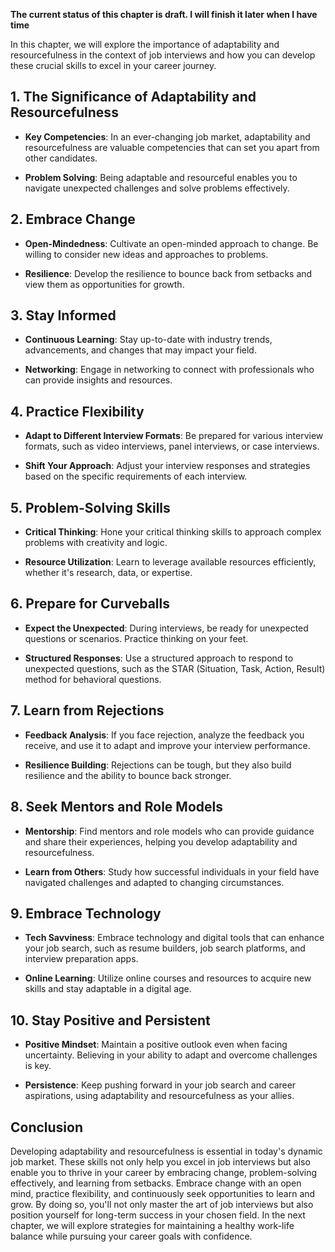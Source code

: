 **The current status of this chapter is draft. I will finish it later when I have time**

In this chapter, we will explore the importance of adaptability and resourcefulness in the context of job interviews and how you can develop these crucial skills to excel in your career journey.

**1. The Significance of Adaptability and Resourcefulness**
-----------------------------------------------------------

* **Key Competencies**: In an ever-changing job market, adaptability and resourcefulness are valuable competencies that can set you apart from other candidates.

* **Problem Solving**: Being adaptable and resourceful enables you to navigate unexpected challenges and solve problems effectively.

**2. Embrace Change**
---------------------

* **Open-Mindedness**: Cultivate an open-minded approach to change. Be willing to consider new ideas and approaches to problems.

* **Resilience**: Develop the resilience to bounce back from setbacks and view them as opportunities for growth.

**3. Stay Informed**
--------------------

* **Continuous Learning**: Stay up-to-date with industry trends, advancements, and changes that may impact your field.

* **Networking**: Engage in networking to connect with professionals who can provide insights and resources.

**4. Practice Flexibility**
---------------------------

* **Adapt to Different Interview Formats**: Be prepared for various interview formats, such as video interviews, panel interviews, or case interviews.

* **Shift Your Approach**: Adjust your interview responses and strategies based on the specific requirements of each interview.

**5. Problem-Solving Skills**
-----------------------------

* **Critical Thinking**: Hone your critical thinking skills to approach complex problems with creativity and logic.

* **Resource Utilization**: Learn to leverage available resources efficiently, whether it's research, data, or expertise.

**6. Prepare for Curveballs**
-----------------------------

* **Expect the Unexpected**: During interviews, be ready for unexpected questions or scenarios. Practice thinking on your feet.

* **Structured Responses**: Use a structured approach to respond to unexpected questions, such as the STAR (Situation, Task, Action, Result) method for behavioral questions.

**7. Learn from Rejections**
----------------------------

* **Feedback Analysis**: If you face rejection, analyze the feedback you receive, and use it to adapt and improve your interview performance.

* **Resilience Building**: Rejections can be tough, but they also build resilience and the ability to bounce back stronger.

**8. Seek Mentors and Role Models**
-----------------------------------

* **Mentorship**: Find mentors and role models who can provide guidance and share their experiences, helping you develop adaptability and resourcefulness.

* **Learn from Others**: Study how successful individuals in your field have navigated challenges and adapted to changing circumstances.

**9. Embrace Technology**
-------------------------

* **Tech Savviness**: Embrace technology and digital tools that can enhance your job search, such as resume builders, job search platforms, and interview preparation apps.

* **Online Learning**: Utilize online courses and resources to acquire new skills and stay adaptable in a digital age.

**10. Stay Positive and Persistent**
------------------------------------

* **Positive Mindset**: Maintain a positive outlook even when facing uncertainty. Believing in your ability to adapt and overcome challenges is key.

* **Persistence**: Keep pushing forward in your job search and career aspirations, using adaptability and resourcefulness as your allies.

**Conclusion**
--------------

Developing adaptability and resourcefulness is essential in today's dynamic job market. These skills not only help you excel in job interviews but also enable you to thrive in your career by embracing change, problem-solving effectively, and learning from setbacks. Embrace change with an open mind, practice flexibility, and continuously seek opportunities to learn and grow. By doing so, you'll not only master the art of job interviews but also position yourself for long-term success in your chosen field. In the next chapter, we will explore strategies for maintaining a healthy work-life balance while pursuing your career goals with confidence.
